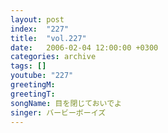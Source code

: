 ```yaml
---
layout: post
index:  "227"
title:  "vol.227"
date:   2006-02-04 12:00:00 +0300
categories: archive
tags: []
youtube: "227"
greetingM: 
greetingT: 
songName: 目を閉じておいでよ
singer: バービーボーイズ
---
```

